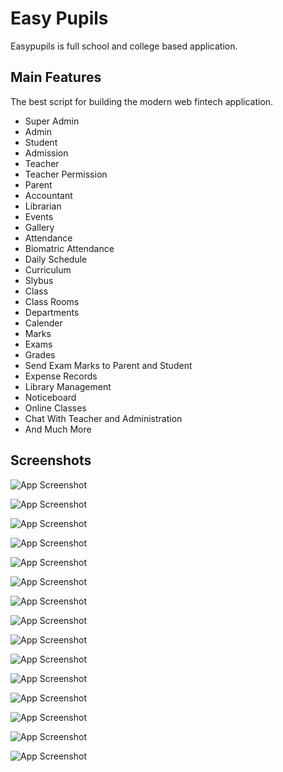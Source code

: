 # Easy Pupils

Easypupils is full school and college based application.

## Main Features

The best script for building the modern web fintech application.

- Super Admin
- Admin
- Student
- Admission
- Teacher
- Teacher Permission
- Parent
- Accountant
- Librarian
- Events
- Gallery
- Attendance
- Biomatric Attendance
- Daily Schedule
- Curriculum
- Slybus
- Class
- Class Rooms
- Departments
- Calender
- Marks
- Exams
- Grades
- Send Exam Marks to Parent and Student
- Expense Records
- Library Management
- Noticeboard
- Online Classes
- Chat With Teacher and Administration
- And Much More

## Screenshots

![App Screenshot](https://firebasestorage.googleapis.com/v0/b/laravel-notification-22697.appspot.com/o/easypupils%2Fscreenshot-localhost-2023.09.19-19_08_46.png?alt=media&token=545d6886-68ed-46f0-93c8-3e693f1c6d60)

![App Screenshot](https://firebasestorage.googleapis.com/v0/b/laravel-notification-22697.appspot.com/o/easypupils%2Fscreenshot-localhost-2023.09.19-19_10_46.png?alt=media&token=83895c72-b45a-4b26-a984-7df55f9aa3f1)

![App Screenshot](https://firebasestorage.googleapis.com/v0/b/laravel-notification-22697.appspot.com/o/easypupils%2Fscreenshot-localhost-2023.09.19-19_11_30.png?alt=media&token=68ec2395-5b26-47a2-ba8d-9ac8172393eb)

![App Screenshot](https://firebasestorage.googleapis.com/v0/b/laravel-notification-22697.appspot.com/o/easypupils%2Fscreenshot-localhost-2023.09.19-19_12_21.png?alt=media&token=28cb883f-7d6d-414b-a83a-5fc524caab5e)

![App Screenshot](https://firebasestorage.googleapis.com/v0/b/laravel-notification-22697.appspot.com/o/easypupils%2Fscreenshot-localhost-2023.09.19-19_14_51.png?alt=media&token=9f44b0a3-f6d8-412f-bd1e-378dfba5d2b0)

![App Screenshot](https://firebasestorage.googleapis.com/v0/b/laravel-notification-22697.appspot.com/o/easypupils%2Fscreenshot-localhost-2023.09.19-19_15_47.png?alt=media&token=56bb9c0a-d4a8-46b2-b96e-8f8161a168f0)

![App Screenshot](https://firebasestorage.googleapis.com/v0/b/laravel-notification-22697.appspot.com/o/easypupils%2Fscreenshot-localhost-2023.09.19-19_18_01.png?alt=media&token=0225dd22-96cc-43a1-a6d8-80f9a9d58879)

![App Screenshot](https://firebasestorage.googleapis.com/v0/b/laravel-notification-22697.appspot.com/o/easypupils%2Fscreenshot-localhost-2023.09.19-19_18_39.png?alt=media&token=c545a103-f64a-4c13-a112-dd95db718410)

![App Screenshot](https://firebasestorage.googleapis.com/v0/b/laravel-notification-22697.appspot.com/o/easypupils%2Fscreenshot-localhost-2023.09.19-19_19_30.png?alt=media&token=19170285-e450-4e76-9bcb-b7d9ae8cf22a)

![App Screenshot](<https://firebasestorage.googleapis.com/v0/b/laravel-notification-22697.appspot.com/o/easypupils%2FScreenshot%20(339).png?alt=media&token=82d487ac-28de-469b-8b49-a73a85458f18>)

![App Screenshot](<https://firebasestorage.googleapis.com/v0/b/laravel-notification-22697.appspot.com/o/easypupils%2FScreenshot%20(340).png?alt=media&token=687b119a-3c9b-4bd8-a7db-ba1a8af42ffd>)

![App Screenshot](<https://firebasestorage.googleapis.com/v0/b/laravel-notification-22697.appspot.com/o/easypupils%2FScreenshot%20(341).png?alt=media&token=3499103b-c146-45f7-a2ea-6289ad898a63>)

![App Screenshot](<https://firebasestorage.googleapis.com/v0/b/laravel-notification-22697.appspot.com/o/easypupils%2FScreenshot%20(342).png?alt=media&token=5b2141d1-9c7a-4643-8ea1-61081e05b923>)

![App Screenshot](<https://firebasestorage.googleapis.com/v0/b/laravel-notification-22697.appspot.com/o/easypupils%2FScreenshot%20(343).png?alt=media&token=077dbde9-2f62-4caa-b758-04fb4549951c>)

![App Screenshot](<https://firebasestorage.googleapis.com/v0/b/laravel-notification-22697.appspot.com/o/easypupils%2FScreenshot%20(344).png?alt=media&token=3ea426fe-3ee8-4e40-b27b-daf8b85fd99c>)
